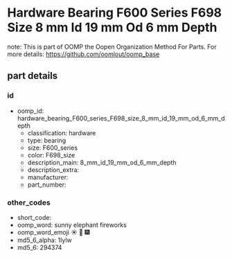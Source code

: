 # Hardware Bearing F600 Series F698 Size 8 mm Id 19 mm Od 6 mm Depth  

note: This is part of OOMP the Oopen Organization Method For Parts. For more details: https://github.com/oomlout/oomp_base

##  part details





### id
* oomp_id: hardware_bearing_F600_series_F698_size_8_mm_id_19_mm_od_6_mm_depth
  * classification: hardware
  * type: bearing
  * size: F600_series
  * color: F698_size
  * description_main: 8_mm_id_19_mm_od_6_mm_depth
  * description_extra: 
  * manufacturer: 
  * part_number: 

### other_codes
* short_code: 
* oomp_word: sunny elephant fireworks
* oomp_word_emoji :sunny: :elephant: :fireworks:
* md5_6_alpha: 1lylw
* md5_6: 294374
